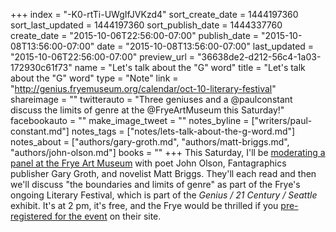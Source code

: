 +++
index = "-K0-rtTi-UWgIfJVKzd4"
sort_create_date = 1444197360
sort_last_updated = 1444197360
sort_publish_date = 1444337760
create_date = "2015-10-06T22:56:00-07:00"
publish_date = "2015-10-08T13:56:00-07:00"
date = "2015-10-08T13:56:00-07:00"
last_updated = "2015-10-06T22:56:00-07:00"
preview_url = "36638de2-d212-56c4-1a03-172930c61f73"
name = "Let's talk about the \"G\" word"
title = "Let's talk about the \"G\" word"
type = "Note"
link = "http://genius.fryemuseum.org/calendar/oct-10-literary-festival"
shareimage = ""
twitterauto = "Three geniuses and a @paulconstant discuss the limits of genre at the @FryeArtMuseum  this Saturday!"
facebookauto = ""
make_image_tweet = ""
notes_byline = ["writers/paul-constant.md"]
notes_tags = ["notes/lets-talk-about-the-g-word.md"]
notes_about = ["authors/gary-groth.md", "authors/matt-briggs.md", "authors/john-olson.md"]
books = ""
+++
This Saturday, I'll be [moderating a panel at the Frye Art Museum](http://genius.fryemuseum.org/calendar/oct-10-literary-festival) with poet John Olson, Fantagraphics publisher Gary Groth, and novelist Matt Briggs. They'll each read and then we'll discuss "the boundaries and limits of genre" as part of the Frye's ongoing Literary Festival, which is part of the *Genius / 21 Century / Seattle* exhibit. It's at 2 pm, it's free, and the Frye would be thrilled if you [pre-registered for the event](http://genius.fryemuseum.org/calendar/oct-10-literary-festival) on their site.